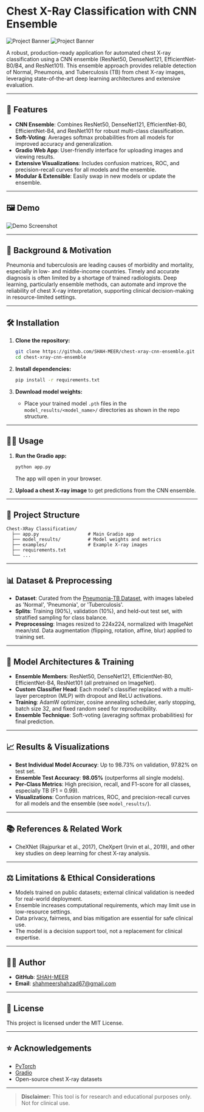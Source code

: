 # Chest X-Ray Classification with CNN Ensemble

![Project Banner](https://img.shields.io/badge/Deep%20Learning-PyTorch-blue?style=flat-square)
![Project Banner](https://img.shields.io/badge/Medical%20AI-Chest%20XRay-green?style=flat-square)

A robust, production-ready application for automated chest X-ray classification using a CNN ensemble (ResNet50, DenseNet121, EfficientNet-B0/B4, and ResNet101). This ensemble approach provides reliable detection of Normal, Pneumonia, and Tuberculosis (TB) from chest X-ray images, leveraging state-of-the-art deep learning architectures and extensive evaluation.  

---

## 🚀 Features

- **CNN Ensemble**: Combines ResNet50, DenseNet121, EfficientNet-B0, EfficientNet-B4, and ResNet101 for robust multi-class classification.
- **Soft-Voting**: Averages softmax probabilities from all models for improved accuracy and generalization.
- **Gradio Web App**: User-friendly interface for uploading images and viewing results.
- **Extensive Visualizations**: Includes confusion matrices, ROC, and precision-recall curves for all models and the ensemble.
- **Modular & Extensible**: Easily swap in new models or update the ensemble.

---

## 🖼️ Demo

![Demo Screenshot](examples/normal.jpeg)

---

## 📝 Background & Motivation

Pneumonia and tuberculosis are leading causes of morbidity and mortality, especially in low- and middle-income countries. Timely and accurate diagnosis is often limited by a shortage of trained radiologists. Deep learning, particularly ensemble methods, can automate and improve the reliability of chest X-ray interpretation, supporting clinical decision-making in resource-limited settings.

---

## 🛠️ Installation

1. **Clone the repository:**
   ```bash
   git clone https://github.com/SHAH-MEER/chest-xray-cnn-ensemble.git
   cd chest-xray-cnn-ensemble
   ```

2. **Install dependencies:**
   ```bash
   pip install -r requirements.txt
   ```

3. **Download model weights:**
   - Place your trained model `.pth` files in the `model_results/<model_name>/` directories as shown in the repo structure.

---

## 🏃‍♂️ Usage

1. **Run the Gradio app:**
   ```bash
   python app.py
   ```
   The app will open in your browser.

2. **Upload a chest X-ray image** to get predictions from the CNN ensemble.

---

## 📁 Project Structure

```
Chest-XRay Classification/
  ├── app.py                  # Main Gradio app
  ├── model_results/          # Model weights and metrics
  ├── examples/               # Example X-ray images
  ├── requirements.txt
  └── ...
```

---

## 📊 Dataset & Preprocessing

- **Dataset**: Curated from the [Pneumonia-TB Dataset](https://www.kaggle.com/datasets/shaikhborhanuddin/pneumonia-tb-dataset), with images labeled as 'Normal', 'Pneumonia', or 'Tuberculosis'.
- **Splits**: Training (90%), validation (10%), and held-out test set, with stratified sampling for class balance.
- **Preprocessing**: Images resized to 224x224, normalized with ImageNet mean/std. Data augmentation (flipping, rotation, affine, blur) applied to training set.

---

## 🧠 Model Architectures & Training

- **Ensemble Members**: ResNet50, DenseNet121, EfficientNet-B0, EfficientNet-B4, ResNet101 (all pretrained on ImageNet).
- **Custom Classifier Head**: Each model's classifier replaced with a multi-layer perceptron (MLP) with dropout and ReLU activations.
- **Training**: AdamW optimizer, cosine annealing scheduler, early stopping, batch size 32, and fixed random seed for reproducibility.
- **Ensemble Technique**: Soft-voting (averaging softmax probabilities) for final prediction.

---

## 📈 Results & Visualizations

- **Best Individual Model Accuracy**: Up to 98.73% on validation, 97.82% on test set.
- **Ensemble Test Accuracy**: **98.05%** (outperforms all single models).
- **Per-Class Metrics**: High precision, recall, and F1-score for all classes, especially TB (F1 = 0.99).
- **Visualizations**: Confusion matrices, ROC, and precision-recall curves for all models and the ensemble (see `model_results/`).

---

## 📚 References & Related Work

- CheXNet (Rajpurkar et al., 2017), CheXpert (Irvin et al., 2019), and other key studies on deep learning for chest X-ray analysis.

---

## ⚖️ Limitations & Ethical Considerations

- Models trained on public datasets; external clinical validation is needed for real-world deployment.
- Ensemble increases computational requirements, which may limit use in low-resource settings.
- Data privacy, fairness, and bias mitigation are essential for safe clinical use.
- The model is a decision support tool, not a replacement for clinical expertise.

---

## 🙋‍♂️ Author

- **GitHub**: [SHAH-MEER](https://github.com/SHAH-MEER)
- **Email**: shahmeershahzad67@gmail.com

---

## 📄 License

This project is licensed under the MIT License.

---

## ⭐ Acknowledgements

- [PyTorch](https://pytorch.org/)
- [Gradio](https://gradio.app/)
- Open-source chest X-ray datasets

---

> **Disclaimer:** This tool is for research and educational purposes only. Not for clinical use.